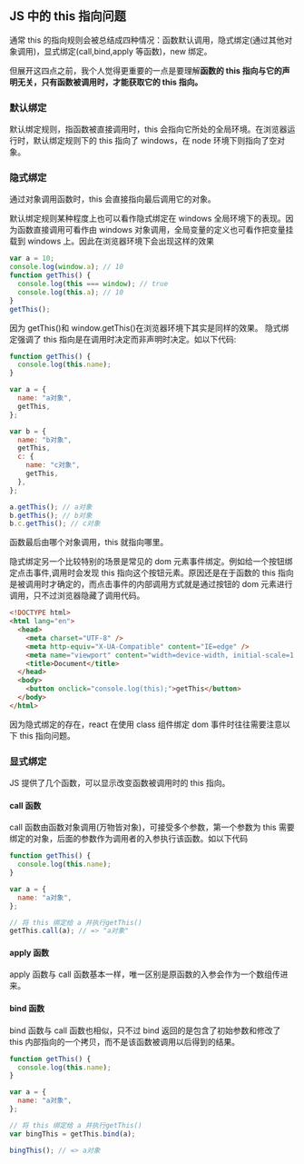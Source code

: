 ## JS 中的 this 指向问题

通常 this 的指向规则会被总结成四种情况：函数默认调用，隐式绑定(通过其他对象调用)，显式绑定(call,bind,apply 等函数)，new 绑定。

但展开这四点之前，我个人觉得更重要的一点是要理解**函数的 this 指向与它的声明无关，只有函数被调用时，才能获取它的 this 指向。**

### 默认绑定

默认绑定规则，指函数被直接调用时，this 会指向它所处的全局环境。在浏览器运行时，默认绑定规则下的 this 指向了 windows，在 node 环境下则指向了空对象。

### 隐式绑定

通过对象调用函数时，this 会直接指向最后调用它的对象。

默认绑定规则某种程度上也可以看作隐式绑定在 windows 全局环境下的表现。因为函数直接调用可看作由 windows 对象调用，全局变量的定义也可看作把变量挂载到 windows 上。因此在浏览器环境下会出现这样的效果

```javascript
var a = 10;
console.log(window.a); // 10
function getThis() {
  console.log(this === window); // true
  console.log(this.a); // 10
}
getThis();
```

因为 getThis()和 window.getThis()在浏览器环境下其实是同样的效果。
隐式绑定强调了 this 指向是在调用时决定而非声明时决定。如以下代码:

```javascript
function getThis() {
  console.log(this.name);
}

var a = {
  name: "a对象",
  getThis,
};

var b = {
  name: "b对象",
  getThis,
  c: {
    name: "c对象",
    getThis,
  },
};

a.getThis(); // a对象
b.getThis(); // b对象
b.c.getThis(); // c对象
```

函数最后由哪个对象调用，this 就指向哪里。

隐式绑定另一个比较特别的场景是常见的 dom 元素事件绑定。例如给一个按钮绑定点击事件,调用时会发现 this 指向这个按钮元素。原因还是在于函数的 this 指向是被调用时才确定的，而点击事件的内部调用方式就是通过按钮的 dom 元素进行调用，只不过浏览器隐藏了调用代码。

```html
<!DOCTYPE html>
<html lang="en">
  <head>
    <meta charset="UTF-8" />
    <meta http-equiv="X-UA-Compatible" content="IE=edge" />
    <meta name="viewport" content="width=device-width, initial-scale=1.0" />
    <title>Document</title>
  </head>
  <body>
    <button onclick="console.log(this);">getThis</button>
  </body>
</html>
```

因为隐式绑定的存在，react 在使用 class 组件绑定 dom 事件时往往需要注意以下 this 指向问题。

### 显式绑定

JS 提供了几个函数，可以显示改变函数被调用时的 this 指向。

#### call 函数

call 函数由函数对象调用(万物皆对象)，可接受多个参数，第一个参数为 this 需要绑定的对象，后面的参数作为调用者的入参执行该函数。如以下代码

```javascript
function getThis() {
  console.log(this.name);
}

var a = {
  name: "a对象",
};

// 将 this 绑定给 a 并执行getThis()
getThis.call(a); // => "a对象"
```

#### apply 函数

apply 函数与 call 函数基本一样，唯一区别是原函数的入参会作为一个数组传进来。

#### bind 函数

bind 函数与 call 函数也相似，只不过 bind 返回的是包含了初始参数和修改了 this 内部指向的一个拷贝，而不是该函数被调用以后得到的结果。

```javascript
function getThis() {
  console.log(this.name);
}

var a = {
  name: "a对象",
};

// 将 this 绑定给 a 并执行getThis()
var bingThis = getThis.bind(a);

bingThis(); // => a对象
```
